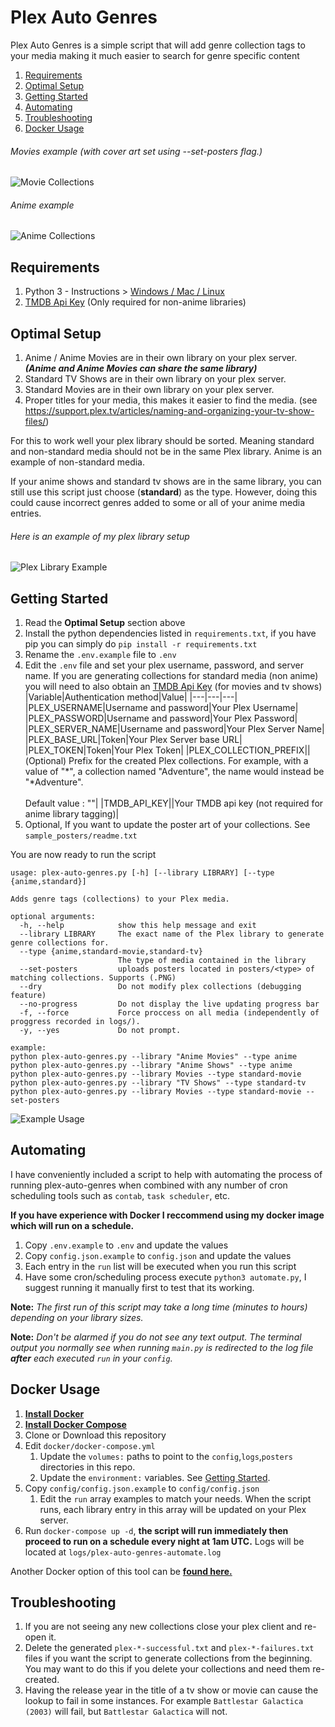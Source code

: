 # Plex Auto Genres

Plex Auto Genres is a simple script that will add genre collection tags to your media making it much easier to search for genre specific content

1. [Requirements](#requirements)
2. [Optimal Setup](#optimal)
3. [Getting Started](#getting_started)
4. [Automating](#automating)
5. [Troubleshooting](#troubleshooting)
6. [Docker Usage](#docker_usage)

###### Movies example (with cover art set using --set-posters flag.)
![Movie Collections](/images/movies.png)

###### Anime example
![Anime Collections](/images/animes.png)

## Requirements
1. Python 3 - Instructions > [Windows / Mac / Linux](https://installpython3.com/)
2. [TMDB Api Key](https://developers.themoviedb.org/3/getting-started/introduction) (Only required for non-anime libraries)


## <a id="optimal"></a>Optimal Setup

1. Anime / Anime Movies are in their own library on your plex server. **_(Anime and Anime Movies can share the same library)_**
2. Standard TV Shows are in their own library on your plex server.
3. Standard Movies are in their own library on your plex server.
4. Proper titles for your media, this makes it easier to find the media. (see https://support.plex.tv/articles/naming-and-organizing-your-tv-show-files/)

For this to work well your plex library should be sorted. Meaning standard and non-standard media should not be in the same Plex library. Anime is an example of non-standard media.

If your anime shows and standard tv shows are in the same library, you can still use this script just choose (**standard**) as the type. However, doing this could cause incorrect genres added to some or all of your anime media entries.

###### Here is an example of my plex library setup
![Plex Library Example](/images/example-library-setup.png)

## <a id="getting_started"></a>Getting Started 
1. Read the **Optimal Setup** section above
2. Install the python dependencies listed in `requirements.txt`, if you have pip you can simply do `pip install -r requirements.txt`
3. Rename the `.env.example` file to `.env`
4. Edit the `.env` file and set your plex username, password, and server name. If you are generating collections for standard media (non anime) you will need to also obtain an [TMDB Api Key](https://developers.themoviedb.org/3/getting-started/introduction) (for movies and tv shows) 
    |Variable|Authentication method|Value|
    |---|---|---|
    |PLEX_USERNAME|Username and password|Your Plex Username|
    |PLEX_PASSWORD|Username and password|Your Plex Password|
    |PLEX_SERVER_NAME|Username and password|Your Plex Server Name|
    |PLEX_BASE_URL|Token|Your Plex Server base URL|
    |PLEX_TOKEN|Token|Your Plex Token|
    |PLEX_COLLECTION_PREFIX||(Optional) Prefix for the created Plex collections. For example, with a value of "\*", a collection named "Adventure", the name would instead be "*Adventure".<br><br>Default value : ""|
    |TMDB_API_KEY||Your TMDB api key (not required for anime library tagging)|
5. Optional, If you want to update the poster art of your collections. See `sample_posters/readme.txt`

You are now ready to run the script
```
usage: plex-auto-genres.py [-h] [--library LIBRARY] [--type {anime,standard}]

Adds genre tags (collections) to your Plex media.

optional arguments:
  -h, --help            show this help message and exit
  --library LIBRARY     The exact name of the Plex library to generate genre collections for.
  --type {anime,standard-movie,standard-tv}
                        The type of media contained in the library
  --set-posters         uploads posters located in posters/<type> of matching collections. Supports (.PNG)
  --dry                 Do not modify plex collections (debugging feature)
  --no-progress         Do not display the live updating progress bar
  -f, --force           Force proccess on all media (independently of proggress recorded in logs/).
  -y, --yes             Do not prompt.

example: 
python plex-auto-genres.py --library "Anime Movies" --type anime
python plex-auto-genres.py --library "Anime Shows" --type anime
python plex-auto-genres.py --library Movies --type standard-movie
python plex-auto-genres.py --library "TV Shows" --type standard-tv
python plex-auto-genres.py --library Movies --type standard-movie --set-posters
```

![Example Usage](/images/example-usage.gif)

## <a id="automating"></a>Automating
I have conveniently included a script to help with automating the process of running plex-auto-genres when combined with any number of cron scheduling tools such as `contab`, `task scheduler`, etc. 

**If you have experience with Docker I reccommend using my docker image which will run on a schedule.**

1. Copy `.env.example` to `.env` and update the values
2. Copy `config.json.example` to `config.json` and update the values
4. Each entry in the `run` list will be executed when you run this script
5. Have some cron/scheduling process execute `python3 automate.py`, I suggest running it manually first to test that its working.

**Note:** *The first run of this script may take a long time (minutes to hours) depending on your library sizes.*

**Note:** *Don't be alarmed if you do not see any text output. The terminal output you normally see when running `main.py` is redirected to the log file **after** each executed `run` in your `config`.*

## <a id="docker_usage"></a>Docker Usage

1. **[Install Docker](https://docs.docker.com/get-docker/)**
2. **[Install Docker Compose](https://docs.docker.com/compose/install/)**
3. Clone or Download this repository
4. Edit `docker/docker-compose.yml` 
    1. Update the `volumes:` paths to point to the `config`,`logs`,`posters` directories in this repo.
    2. Update the `environment:` variables. See [Getting Started](#getting_started).
5. Copy `config/config.json.example` to `config/config.json`
    1. Edit the `run` array examples to match your needs. When the script runs, each library entry in this array will be updated on your Plex server. 
6. Run `docker-compose up -d`, **the script will run immediately then proceed to run on a schedule every night at 1am UTC.** Logs will be located at `logs/plex-auto-genres-automate.log`

 Another Docker option of this tool can be **[found here.](https://github.com/fdarveau/plex-auto-genres-docker)**


## Troubleshooting
1. If you are not seeing any new collections close your plex client and re-open it.
2. Delete the generated `plex-*-successful.txt`  and `plex-*-failures.txt` files if you want the script to generate collections from the beginning. You may want to do this if you delete your collections and need them re-created.
3. Having the release year in the title of a tv show or movie can cause the lookup to fail in some instances. For example `Battlestar Galactica (2003)` will fail, but `Battlestar Galactica` will not.
